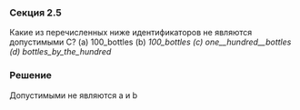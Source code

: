 ### Секция 2.5

Какие из перечисленных ниже идентификаторов не являются допустимыми C?
(a) 100_bottles
(b) _100_bottles
(c) one__hundred__bottles
(d) bottles_by_the_hundred_

### Решение 

Допустимыми не являются a и b 


